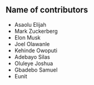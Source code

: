 ## Name of contributors
<!--
Note ⚠️: Use this format to add your name
- John Doe (where John Doe is your full name)
-->

- Asaolu Elijah
- Mark Zuckerberg
- Elon Musk
- Joel Olawanle
- Kehinde Owoputi
- Adebayo Silas
- Oluleye Joshua
- Gbadebo Samuel
- Eunit